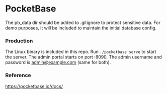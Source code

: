 # PocketBase
The pb_data dir should be added to .gitignore to protect sensitive data.
For demo purposes, it will be included to maintain the initial database config.

### Production
The Linux binary is included in this repo.
Run `./pocketbase serve` to start the server. The admin portal starts on port :8090.
The admin username and password is admin@example.com (same for both).

### Reference
https://pocketbase.io/docs/